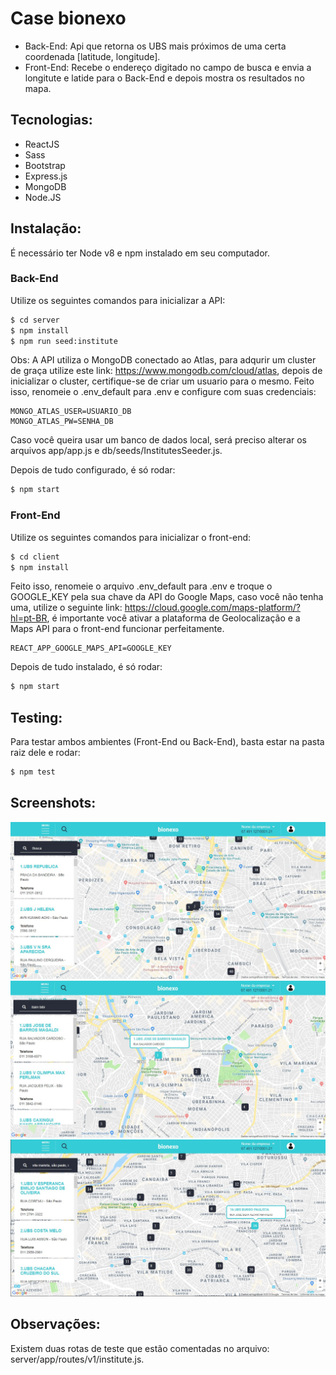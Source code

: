 # Case bionexo

- Back-End: Api que retorna os UBS mais próximos de uma certa coordenada [latitude, longitude].
- Front-End: Recebe o endereço digitado no campo de busca e envia a longitute e latide para o Back-End e depois mostra os resultados no mapa.

## Tecnologias:
* ReactJS
* Sass
* Bootstrap
* Express.js
* MongoDB
* Node.JS

## Instalação:

É necessário ter Node v8 e npm instalado em seu computador.

### Back-End
Utilize os seguintes comandos para inicializar a API:

```sh
$ cd server
$ npm install
$ npm run seed:institute
```

Obs: A API utiliza o MongoDB conectado ao Atlas, para adqurir um cluster de graça utilize este link: https://www.mongodb.com/cloud/atlas, depois de inicializar o cluster, certifique-se de criar um usuario para o mesmo. Feito isso, renomeie o .env_default para .env e configure com suas credenciais:

```env
MONGO_ATLAS_USER=USUARIO_DB
MONGO_ATLAS_PW=SENHA_DB
```

Caso você queira usar um banco de dados local, será preciso alterar os arquivos app/app.js e db/seeds/InstitutesSeeder.js.

Depois de tudo configurado, é só rodar:

```sh
$ npm start
```

### Front-End

Utilize os seguintes comandos para inicializar o front-end:

```sh
$ cd client
$ npm install
```

Feito isso, renomeie o arquivo .env_default para .env e troque o GOOGLE_KEY pela sua chave da API do Google Maps, caso você não tenha uma, utilize o seguinte link: https://cloud.google.com/maps-platform/?hl=pt-BR, é importante você ativar a plataforma de Geolocalização e a Maps API para o front-end funcionar perfeitamente.
```env
REACT_APP_GOOGLE_MAPS_API=GOOGLE_KEY
```

Depois de tudo instalado, é só rodar:

```sh
$ npm start
```

## Testing:

Para testar ambos ambientes (Front-End ou Back-End), basta estar na pasta raiz dele e rodar:

```sh
$ npm test
```

## Screenshots:

![](images/01.jpg)
![](images/02.jpg)
![](images/03.jpg)

## Observações:

Existem duas rotas de teste que estão comentadas no arquivo: server/app/routes/v1/institute.js.
